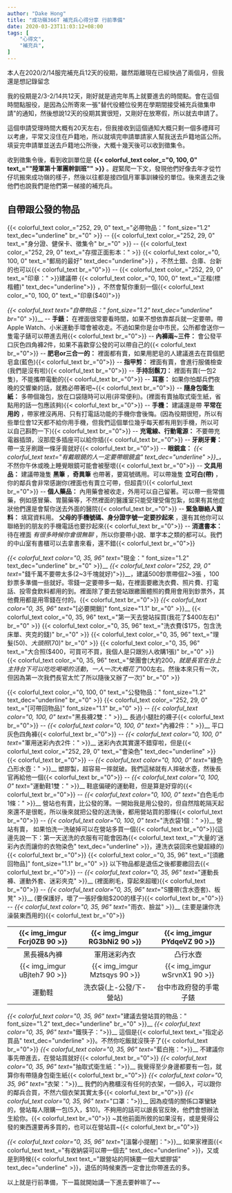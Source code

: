 ```yaml
---
author: "Dake Hong"
title: "成功嶺366T 補充兵心得分享 行前準備"
date: 2020-03-23T11:03:12+08:00
tags: [
    "心得文",
    "補充兵",
]
---
```

本人在2020/2/14服完補充兵12天的役期，雖然距離現在已經快過了兩個月，但我還是想記錄留念
<!--more-->
我的役期是2/3-2/14共12天，剛好就是過完年馬上就要進去的時間點。會在這個時間點服役，是因為公所寄來一張"替代役體位役男在學期間接受補充兵徵集申請"的通知，然後想說12天的役期其實很短，又剛好在放寒假，所以就去申請了。

這個申請受理時間大概有20天左右，但我接收到這個通知大概只剩一個多禮拜可以考慮，平常又沒住在戶籍地，所以就填完申請單請家人幫我送去戶籍地區公所。填妥完申請單並送去戶籍地公所後，大概十幾天後可以收到徵集令。

收到徵集令後，看到收訓單位是 **{{< colorful_text color_="0, 100, 0" text_="\"陸軍第十軍團幹訓班\"" >}}** 。趕緊爬一下文，發現他們好像去年才從竹仔坑搬來成功嶺的樣子，然後以往都是接四個月軍事訓練役的單位。後來進去之後他們也說我們是他們第一梯接的補充兵。

## 自帶跟公發的物品

{{< colorful_text color_="252, 29, 0" text_="必帶物品：" font_size="1.2" text_dec="underline" br_="0" >}}
-- {{< colorful_text color_="252, 29, 0" text_="身分證、健保卡、徵集令" br_="0" >}}
-- {{< colorful_text color_="252, 29, 0" text_="存摺正面影本：" >}}
{{< colorful_text color_="0, 100, 0" text_="郵局的最好" text_dec="underline">}}
，不然土銀、合庫、台新的也可以{{< colorful_text br_="0">}}
-- {{< colorful_text color_="252, 29, 0" text_="印章：" >}}建議帶
{{< colorful_text color_="0, 100, 0" text_="正楷(標楷體)" text_dec="underline">}}
，不然會幫你重刻一個{{< colorful_text color_="0, 100, 0" text_="印章($40)">}}

__{{< colorful_text text_="自帶物品：" font_size="1.2" text_dec="underline" br_="0" >}}__
-- __手錶：__ 在裡面很常要看時間，如果不想依靠鄰兵就一定要帶。帶Apple Watch、小米運動手環會被收走。不過如果你是台中市民，公所都會送你一隻電子錶可以帶進去用{{< colorful_text br_="0">}}
-- __內褲兩~三件：__ 會公發平口灰色四角褲2件，如果不喜歡穿公發的可以帶自己的{{< colorful_text br_="0">}}
-- __肥皂or三合一的：__ 裡面都有賣，如果用肥皂的人建議進去在買個肥皂盒(藍色){{< colorful_text br_="0">}}
-- __指甲剪：__ 裡面有賣，會進行服儀檢查(我們是沒有啦){{< colorful_text br_="0">}}
-- __手持刮鬍刀：__ 裡面有賣(一包2隻)，不能攜帶電動的{{< colorful_text br_="0">}}
-- __耳塞：__ 如果你怕鄰兵們夜晚的交響樂的話，就務必帶著吧~{{< colorful_text br_="0">}}
-- __隨身包衛生紙：__ 多帶個幾包，放在口袋隨時可以用(非常便利)。(裡面有賣抽取式衛生紙，省點用的話一包應該夠){{< colorful_text br_="0">}}
-- __手機：__ 建議還是帶 __平常在用的__ ，帶家裡沒再用、只有打電話功能的手機你會後悔。(因為役期很短，所以有些單位會12天都不給你用手機，但我們這個單位幾乎每天都有用到手機，所以可以自己斟酌一下){{< colorful_text br_="0">}}
-- __充電線、行動電源：__ 不要帶充電器插頭，沒那麼多插座可以給你插{{< colorful_text br_="0">}}
-- __牙刷牙膏：__ 帶一支牙刷跟一條牙膏就好{{< colorful_text br_="0">}}
-- __眼鏡盒：__ __{{< colorful_text text_="有戴眼鏡的人一定要帶眼鏡盒" text_dec="underline" >}}__，不然你午休或晚上睡覺眼鏡可能會被壓壞{{< colorful_text br_="0">}}
-- __文具用品：__ 建議帶幾隻 __黑筆__ ，__奇異筆__ 也帶著，要寫號碼用。可以帶幾隻 __立可白(帶)__ ，你的鄰兵會非常感謝你(裡面也有賣立可帶，但超貴!){{< colorful_text br_="0">}}
-- __個人藥品：__ 內用藥會被收走，外用可以自己留著。可以帶一些常備藥，例如感冒藥、胃腸藥等，不然裡面的醫護室只能受理受傷包紮，如果有其他症狀他們還是會幫你送去外面的醫院{{< colorful_text br_="0">}}
-- __緊急聯絡人資料：__ 填寫資料用。 __父母的手機號碼、身分證字號一定要抄起來__ ，還有其他你可以聯絡到的朋友的手機電話也要抄起來{{< colorful_text br_="0">}}
-- __消遣書本：__ 待在裡面 _有很多時候你會很無聊_ ，所以你要帶小說、單字本之類的都可以。我們的中山室有書櫃可以去拿書來看，還不錯{{< colorful_text br_="0">}}


__{{< colorful_text color_="0, 35, 96" text_="現金：" font_size="1.2" text_dec="underline" br_="0" >}}__
__{{< colorful_text color_="252, 29, 0" text_="錢千萬不要帶太多(2~3千塊就好)">}}__，建議500鈔票帶個2~3張 ，100鈔票多準備一些就好。零錢一定要帶多一點，在裡面要繳洗衣費、照片費、打電話、投零食飲料都用的到。裡面除了要去營站跟繳團體照的費用會用到鈔票外，其他費用都是用零錢在付的。{{< colorful_text br_="0">}}
__{{< colorful_text color_="0, 35, 96" text_="[必要開銷]" font_size="1.1" br_="0" >}}__
{{< colorful_text color_="0, 35, 96" text_="第一天去營站採買(我花了$400左右)" br_="0" >}}
{{< colorful_text color_="0, 35, 96" text_="洗衣費($175，包含洗床單、夾克的錢)" br_="0" >}}
{{< colorful_text color_="0, 35, 96" text_="理髮($50)、 大頭照($70)" br_="0" >}}
{{< colorful_text color_="0, 35, 96" text_="大合照($400，可買可不買，我個人是只跟別人收購1張)" br_="0" >}}
{{< colorful_text color_="0, 35, 96" text_="榮團會(大約$200，就是長官在台上主持台下可以吃吃喝喝的活動，一人一次大概花了$100左右。然後本來只有一次，但因為第一次我們長官太忙了所以隨後又辦了一次)" br_="0" >}}

{{< colorful_text color_="0, 100, 0" text_="公發物品：" font_size="1.2" text_dec="underline" br_="0" >}}
{{< colorful_text color_="252, 29, 0" text_="[可帶回物品]" font_size="1.1" br_="0" >}}
-- __{{< colorful_text color_="0, 100, 0" text_="黑長襪2雙：" >}}__ 長過小腿肚的襪子{{< colorful_text br_="0">}}
-- __{{< colorful_text color_="0, 100, 0" text_="內褲2件：" >}}__ 平口灰色四角褲{{< colorful_text br_="0">}}
-- __{{< colorful_text color_="0, 100, 0" text_="軍用迷彩內衣2件：" >}}__ 迷彩內衣其實還不錯穿啦，但是{{< colorful_text color_="252, 29, 0" text_="會染色" text_dec="underline" >}}{{< colorful_text br_="0">}}
-- __{{< colorful_text color_="0, 100, 0" text_="綠色凸形水壺：" >}}__ 塑膠製，超容易一摔就破。我們這梯就有人摔破水壺，然後長官再給他一個{{< colorful_text br_="0">}}
-- __{{< colorful_text color_="0, 100, 0" text_="運動鞋1雙：" >}}__ 鞋底偏硬的運動鞋，但是算是好穿的{{< colorful_text br_="0">}}
-- __{{< colorful_text color_="0, 100, 0" text_="白色毛巾1條：" >}}__ 營站也有賣，比公發的薄。一開始我是用公發的，但自然陰乾隔天起來還不是很乾，所以後來就把公發的送洗後，都用營站買的那條{{< colorful_text br_="0">}}
-- __{{< colorful_text color_="0, 100, 0" text_="洗衣袋1個：" >}}__ 營站有賣， 如果怕洗一洗破掉可以在營站多買一個{{< colorful_text br_="0">}}(這邊先說一下：第一天送洗的衣服有可能會因為{{< colorful_text text_="'大量的'迷彩內衣而讓你的衣物染色" text_dec="underline" >}}，連洗衣袋回來也變超綠的){{< colorful_text br_="0">}}
{{< colorful_text color_="0, 35, 96" text_="[須繳回物品]" font_size="1.1" br_="0" >}}
以下物品都是退伍之後都要繳回去{{< colorful_text br_="0">}}
-- __{{< colorful_text color_="0, 35, 96" text_="運動長褲、運動外套、迷彩夾克" >}}__ (裡面刷毛，穿起來超暖){{< colorful_text br_="0">}}
-- __{{< colorful_text color_="0, 35, 96" text_="S腰帶(含水壺套)、板凳" >}}__ (要保護好，壞了一張好像賠$200的樣子){{< colorful_text br_="0">}}
-- __{{< colorful_text color_="0, 35, 96" text_="雨衣、臉盆" >}}__ (主要是讓你洗澡裝東西用的){{< colorful_text br_="0">}}

| {{< img_imgur Fcrj0ZB 90 >}} | {{< img_imgur RG3bNi2 90 >}} | {{< img_imgur PYdqeVZ 90 >}} |
| :---: | :---: | :---: |
| 黑長襪&內褲 | 軍用迷彩內衣 | 凸行水壺 |
| {{< img_imgur uBjteh7 90 >}} | {{< img_imgur Mztsqys 90 >}} | {{< img_imgur wSrvnX1 90 >}} |
| 運動鞋 | 洗衣袋(上-公發/下-營站) | 台中市政府發的手電子錶 |

__{{< colorful_text color_="0, 35, 96" text_="建議去營站買的物品：" font_size="1.2" text_dec="underline" br_="0" >}}__
__{{< colorful_text color_="0, 35, 96" text_="鐵筷子：">}}__ 這個是{{< colorful_text text_="指定必買品" text_dec="underline" >}}。不然你吃飯就沒筷子了{{< colorful_text br_="0">}}
__{{< colorful_text color_="0, 35, 96" text_="藍白拖：">}}__ 不建議你事先帶進去，在營站買就好{{< colorful_text br_="0">}}
__{{< colorful_text color_="0, 35, 96" text_="抽取式衛生紙：">}}__ 我覺得至少身邊都要有一包，就算你有帶隨身包衛生紙{{< colorful_text br_="0">}}
__{{< colorful_text color_="0, 35, 96" text_="衣架：">}}__ 我們的內務櫃沒有任何的衣架，一個6入，可以跟你的鄰兵合買，不然六個衣架其實太多{{< colorful_text br_="0">}}
__{{< colorful_text color_="0, 35, 96" text_="口罩：">}}__ 因為疫情的關係口罩蠻缺的，營站每人限購一包(5入，$10)。不夠用的話可以詪長官反映，他們會想辦法生給你。{{< colorful_text br_="0">}}
~其他前面所敘的如果沒有，或是覺得公發的東西還要再多買的，也可以在營站買~{{< colorful_text br_="0">}}

__{{< colorful_text color_="0, 35, 96" text_="[溫馨小提醒]：">}}__ 如果家裡面{{< colorful_text text_="有收納袋可以帶一個去" text_dec="underline" >}}，又或是到時候{{< colorful_text text_="跟營站的阿姨要一個大塑膠袋" text_dec="underline" >}}，退伍的時候東西一定會比你帶進去的多。

以上就是行前準備，下一篇就開始講一下進去要幹嘛了~~